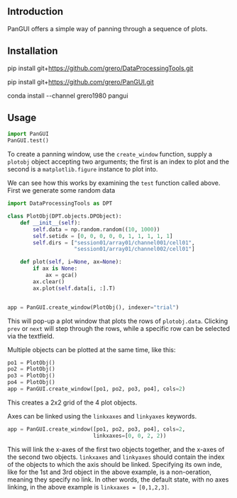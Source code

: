 Introduction
------------
PanGUI offers a simple way of panning through a sequence of plots.

Installation
-----------

pip install git+https://github.com/grero/DataProcessingTools.git

pip install git+https://github.com/grero/PanGUI.git

conda install --channel grero1980 pangui

Usage
------

```python
import PanGUI
PanGUI.test()
```

To create a panning window, use the ```create_window``` function, supply a ```plotobj``` object accepting two arguments; the first is an index to plot and the second is a ```matplotlib.figure``` instance to plot into.  

We can see how this works by examining the ```test``` function called above. First we generate some random data

```python
import DataProcessingTools as DPT

class PlotObj(DPT.objects.DPObject):
    def __init__(self):
        self.data = np.random.random((10, 1000))
        self.setidx = [0, 0, 0, 0, 0, 1, 1, 1, 1, 1] 
        self.dirs = ["session01/array01/channel001/cell01",
                     "session01/array01/channel002/cell01"]

    def plot(self, i=None, ax=None):
        if ax is None:
            ax = gca()
        ax.clear()
        ax.plot(self.data[i, :].T)


app = PanGUI.create_window(PlotObj(), indexer="trial")
```
This will pop-up a plot window that plots the rows of `plotobj.data`. Clicking `prev` or `next` will step through the rows, while a specific row can be selected via the textfield.

Multiple objects can be plotted at the same time, like this:

```python
po1 = PlotObj()
po2 = PlotObj()
po3 = PlotObj()
po4 = PlotObj()
app = PanGUI.create_window([po1, po2, po3, po4], cols=2)
```

This creates a 2x2 grid of the 4 plot objects.

Axes can be linked using the `linkxaxes` and `linkyaxes` keywords.

```python
app = PanGUI.create_window([po1, po2, po3, po4], cols=2,
                           linkxaxes=[0, 0, 2, 2))
```
This will link the x-axes of the first two objects together, and the x-axes of the second two objects. 
`linkxaxes` and `linkyaxes` should contain the index of the objects to which the axis should be linked. Specifying its own inde, like for the 1st and 3rd object in the above example, is a non-oeration, meaning they specify no link. In other words, the default state, with no axes linking, in the above example is `linkxaxes = [0,1,2,3]`.
